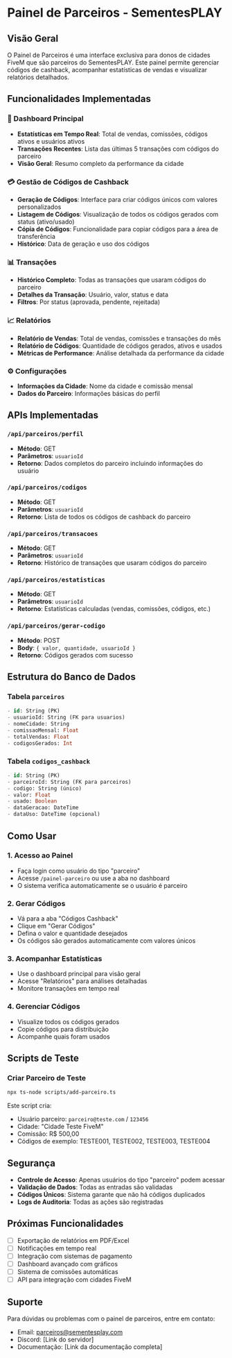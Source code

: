 # Painel de Parceiros - SementesPLAY

## Visão Geral

O Painel de Parceiros é uma interface exclusiva para donos de cidades FiveM que são parceiros do SementesPLAY. Este painel permite gerenciar códigos de cashback, acompanhar estatísticas de vendas e visualizar relatórios detalhados.

## Funcionalidades Implementadas

### 🎯 Dashboard Principal

- **Estatísticas em Tempo Real**: Total de vendas, comissões, códigos ativos e usuários ativos
- **Transações Recentes**: Lista das últimas 5 transações com códigos do parceiro
- **Visão Geral**: Resumo completo da performance da cidade

### 💳 Gestão de Códigos de Cashback

- **Geração de Códigos**: Interface para criar códigos únicos com valores personalizados
- **Listagem de Códigos**: Visualização de todos os códigos gerados com status (ativo/usado)
- **Cópia de Códigos**: Funcionalidade para copiar códigos para a área de transferência
- **Histórico**: Data de geração e uso dos códigos

### 📊 Transações

- **Histórico Completo**: Todas as transações que usaram códigos do parceiro
- **Detalhes da Transação**: Usuário, valor, status e data
- **Filtros**: Por status (aprovada, pendente, rejeitada)

### 📈 Relatórios

- **Relatório de Vendas**: Total de vendas, comissões e transações do mês
- **Relatório de Códigos**: Quantidade de códigos gerados, ativos e usados
- **Métricas de Performance**: Análise detalhada da performance da cidade

### ⚙️ Configurações

- **Informações da Cidade**: Nome da cidade e comissão mensal
- **Dados do Parceiro**: Informações básicas do perfil

## APIs Implementadas

### `/api/parceiros/perfil`

- **Método**: GET
- **Parâmetros**: `usuarioId`
- **Retorno**: Dados completos do parceiro incluindo informações do usuário

### `/api/parceiros/codigos`

- **Método**: GET
- **Parâmetros**: `usuarioId`
- **Retorno**: Lista de todos os códigos de cashback do parceiro

### `/api/parceiros/transacoes`

- **Método**: GET
- **Parâmetros**: `usuarioId`
- **Retorno**: Histórico de transações que usaram códigos do parceiro

### `/api/parceiros/estatisticas`

- **Método**: GET
- **Parâmetros**: `usuarioId`
- **Retorno**: Estatísticas calculadas (vendas, comissões, códigos, etc.)

### `/api/parceiros/gerar-codigo`

- **Método**: POST
- **Body**: `{ valor, quantidade, usuarioId }`
- **Retorno**: Códigos gerados com sucesso

## Estrutura do Banco de Dados

### Tabela `parceiros`

```sql
- id: String (PK)
- usuarioId: String (FK para usuarios)
- nomeCidade: String
- comissaoMensal: Float
- totalVendas: Float
- codigosGerados: Int
```

### Tabela `codigos_cashback`

```sql
- id: String (PK)
- parceiroId: String (FK para parceiros)
- codigo: String (único)
- valor: Float
- usado: Boolean
- dataGeracao: DateTime
- dataUso: DateTime (opcional)
```

## Como Usar

### 1. Acesso ao Painel

- Faça login como usuário do tipo "parceiro"
- Acesse `/painel-parceiro` ou use a aba no dashboard
- O sistema verifica automaticamente se o usuário é parceiro

### 2. Gerar Códigos

- Vá para a aba "Códigos Cashback"
- Clique em "Gerar Códigos"
- Defina o valor e quantidade desejados
- Os códigos são gerados automaticamente com valores únicos

### 3. Acompanhar Estatísticas

- Use o dashboard principal para visão geral
- Acesse "Relatórios" para análises detalhadas
- Monitore transações em tempo real

### 4. Gerenciar Códigos

- Visualize todos os códigos gerados
- Copie códigos para distribuição
- Acompanhe quais foram usados

## Scripts de Teste

### Criar Parceiro de Teste

```bash
npx ts-node scripts/add-parceiro.ts
```

Este script cria:

- Usuário parceiro: `parceiro@teste.com` / `123456`
- Cidade: "Cidade Teste FiveM"
- Comissão: R$ 500,00
- Códigos de exemplo: TESTE001, TESTE002, TESTE003, TESTE004

## Segurança

- **Controle de Acesso**: Apenas usuários do tipo "parceiro" podem acessar
- **Validação de Dados**: Todas as entradas são validadas
- **Códigos Únicos**: Sistema garante que não há códigos duplicados
- **Logs de Auditoria**: Todas as ações são registradas

## Próximas Funcionalidades

- [ ] Exportação de relatórios em PDF/Excel
- [ ] Notificações em tempo real
- [ ] Integração com sistemas de pagamento
- [ ] Dashboard avançado com gráficos
- [ ] Sistema de comissões automáticas
- [ ] API para integração com cidades FiveM

## Suporte

Para dúvidas ou problemas com o painel de parceiros, entre em contato:

- Email: <parceiros@sementesplay.com>
- Discord: [Link do servidor]
- Documentação: [Link da documentação completa]
